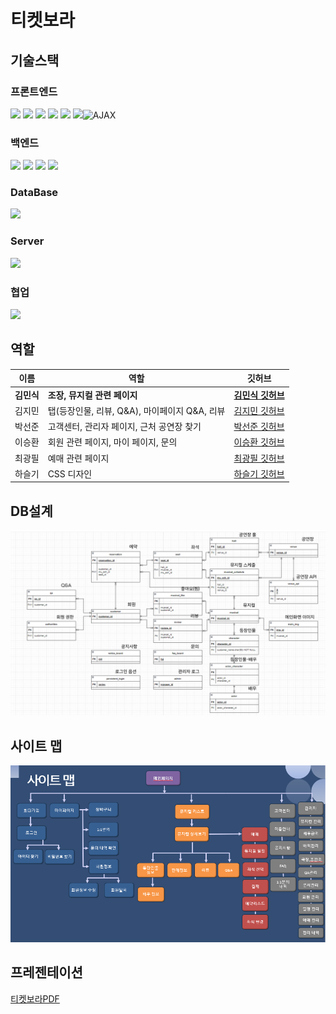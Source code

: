# 티켓보라


## 기술스택

### 프론트엔드
<img src="https://img.shields.io/badge/html5-%23E34F26.svg?&style=for-the-badge&logo=html5&logoColor=white" />
<img src="https://img.shields.io/badge/css3-%231572B6.svg?&style=for-the-badge&logo=css3&logoColor=white" />
<img src="https://img.shields.io/badge/javascript-%23F7DF1E.svg?&style=for-the-badge&logo=javascript&logoColor=black" />
<img src="https://img.shields.io/badge/bootstrap-%237952B3.svg?&style=for-the-badge&logo=bootstrap&logoColor=white" />
<img src="https://img.shields.io/badge/swiper-%236332F6.svg?&style=for-the-badge&logo=swiper&logoColor=white" />
<img src="https://img.shields.io/badge/jquery-%230769AD.svg?&style=for-the-badge&logo=jquery&logoColor=white" /><img src="https://img.shields.io/badge/AJAX-4BC51D?style=for-the-badge" alt="AJAX">

### 백엔드
<img src="https://img.shields.io/badge/spring-%236DB33F.svg?&style=for-the-badge&logo=spring&logoColor=white" />
<img src="https://img.shields.io/badge/JSP-%23007396.svg?&style=for-the-badge&logo=java&logoColor=white" />
<img src="https://img.shields.io/badge/SpringSecurity-%236DB33F.svg?&style=for-the-badge&logo=springsecurity&logoColor=white" />
<img src="https://img.shields.io/badge/Kakao_Map_API-%23FFCD00.svg?&style=for-the-badge&logo=kakao&logoColor=black" />

### DataBase
<img src="https://img.shields.io/badge/Oracle_DB-%23F80000.svg?&style=for-the-badge&logo=oracle&logoColor=white" />

### Server
<img src="https://img.shields.io/badge/Apache_Tomcat%20tomcat-%23F8DC75.svg?&style=for-the-badge&logo=apache%20tomcat&logoColor=black" />

### 협업
<img src="https://img.shields.io/badge/github-%23181717.svg?&style=for-the-badge&logo=github&logoColor=white" />

## 역할
| 이름 | 역할  | 깃허브 |
|-------|-------|-------|
| **김민식** | **조장, 뮤지컬 관련 페이지** | [**김민식 깃허브**](github.com/rlaalstlr09) |
| 김지민 | 탭(등장인물, 리뷰, Q&A), 마이페이지 Q&A, 리뷰 | [김지민 깃허브](github.com/danlacode) |
| 박선준 | 고객센터, 관리자 페이지, 근처 공연장 찾기 | [박선준 깃허브](github.com/danlacode) |
| 이승환 | 회원 관련 페이지, 마이 페이지, 문의 | [이승환 깃허브](github.com/danlacode) |
| 최광필 | 예매 관련 페이지 | [최광필 깃허브](github.com/danlacode) |
| 하슬기 | CSS 디자인 | [하슬기 깃허브](github.com/danlacode) |


## DB설계
![ERD](https://github.com/rlaalstlr09/Musical/blob/main/portfolio/ER%EB%8B%A4%EC%9D%B4%EC%96%B4%EA%B7%B8%EB%9E%A8.png)
## 사이트 맵
![SITEMAP](https://github.com/rlaalstlr09/Musical/blob/main/portfolio/%EC%82%AC%EC%9D%B4%ED%8A%B8%EB%A7%B5.png)
## 프레젠테이션
[티켓보라PDF](https://github.com/rlaalstlr09/Musical/blob/main/portfolio/%ED%8B%B0%EC%BC%93%EB%B3%B4%EB%9D%BC.pdf)
